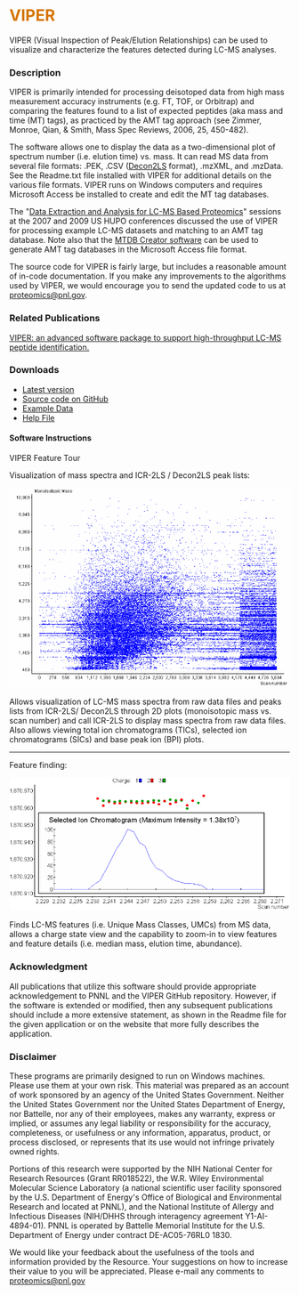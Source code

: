 # __<span style="color:#D57500">VIPER</span>__
VIPER (Visual Inspection of Peak/Elution Relationships) can be used to visualize and characterize the features detected during LC-MS analyses.


### Description
VIPER is primarily intended for processing deisotoped data from high mass measurement accuracy instruments (e.g. FT, TOF, or Orbitrap) and comparing the features found to a list of expected peptides (aka mass and time (MT) tags), as practiced by the AMT tag approach (see Zimmer, Monroe, Qian, & Smith, Mass Spec Reviews, 2006, 25, 450-482).

The software allows one to display the data as a two-dimensional plot of spectrum number (i.e. elution time) vs. mass. It can read MS data from several file formats: .PEK, .CSV ([Decon2LS](https://pnnl-comp-mass-spec.github.io/DeconTools/) format), .mzXML, and .mzData. See the Readme.txt file installed with VIPER for additional details on the various file formats. VIPER runs on Windows computers and requires Microsoft Access be installed to create and edit the MT tag databases.

The "[Data Extraction and Analysis for LC-MS Based Proteomics](https://panomics.pnnl.gov/training/workshops/)" sessions at the 2007 and 2009 US HUPO conferences discussed the use of VIPER for processing example LC-MS datasets and matching to an AMT tag database.  Note also that the [MTDB Creator software](https://pnnl-comp-mass-spec.github.io/MTDB-Creator/) can be used to generate AMT tag databases in the Microsoft Access file format.

The source code for VIPER is fairly large, but includes a reasonable amount of in-code documentation. If you make any improvements to the algorithms used by VIPER, we would encourage you to send the updated code to us at proteomics@pnl.gov.

### Related Publications
[VIPER: an advanced software package to support high-throughput LC-MS peptide identification.](https://pubmed.ncbi.nlm.nih.gov/17545182/)

### Downloads
* [Latest version](https://github.com/PNNL-Comp-Mass-Spec/VIPER/releases/latest)
* [Source code on GitHub](https://github.com/PNNL-Comp-Mass-Spec/VIPER)
* [Example Data](VIPER_Example_Data.zip)
* [Help File](VIPER_HelpFile_v3.20.pdf)

#### Software Instructions
VIPER Feature Tour

Visualization of mass spectra and ICR-2LS / Decon2LS peak lists:

![Peak list visualization](Visualization.png)

Allows visualization of LC-MS mass spectra from raw data files and peaks lists from ICR-2LS/ Decon2LS through 2D plots (monoisotopic mass vs. scan number) and call ICR-2LS to display mass spectra from raw data files. Also allows viewing total ion chromatograms (TICs), selected ion chromatograms (SICs) and base peak ion (BPI) plots.

**********************

Feature finding:

![Feature finding plot](ZoomedChargeStateView.png)

Finds LC-MS features (i.e. Unique Mass Classes, UMCs) from MS data, allows a charge state view and the capability to zoom-in to view features and feature details (i.e. median mass, elution time, abundance).

### Acknowledgment

All publications that utilize this software should provide appropriate acknowledgement to PNNL and the VIPER GitHub repository. However, if the software is extended or modified, then any subsequent publications should include a more extensive statement, as shown in the Readme file for the given application or on the website that more fully describes the application.

### Disclaimer

These programs are primarily designed to run on Windows machines. Please use them at your own risk. This material was prepared as an account of work sponsored by an agency of the United States Government. Neither the United States Government nor the United States Department of Energy, nor Battelle, nor any of their employees, makes any warranty, express or implied, or assumes any legal liability or responsibility for the accuracy, completeness, or usefulness or any information, apparatus, product, or process disclosed, or represents that its use would not infringe privately owned rights.

Portions of this research were supported by the NIH National Center for Research Resources (Grant RR018522), the W.R. Wiley Environmental Molecular Science Laboratory (a national scientific user facility sponsored by the U.S. Department of Energy's Office of Biological and Environmental Research and located at PNNL), and the National Institute of Allergy and Infectious Diseases (NIH/DHHS through interagency agreement Y1-AI-4894-01). PNNL is operated by Battelle Memorial Institute for the U.S. Department of Energy under contract DE-AC05-76RL0 1830.

We would like your feedback about the usefulness of the tools and information provided by the Resource. Your suggestions on how to increase their value to you will be appreciated. Please e-mail any comments to proteomics@pnl.gov
